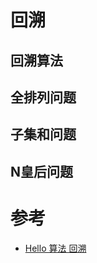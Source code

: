 # 回溯

## 回溯算法

## 全排列问题

## 子集和问题

## N皇后问题

# 参考
* [Hello 算法 回溯](https://www.hello-algo.com/chapter_backtracking/)